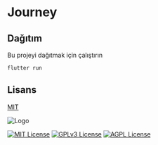 
# Journey
## Dağıtım

Bu projeyi dağıtmak için çalıştırın

```bash
flutter run
```

  
## Lisans

[MIT](https://choosealicense.com/licenses/mit/)

  
![Logo](https://static.ticimax.cloud/41072/customcss/images/logo.png)

    
[![MIT License](https://img.shields.io/badge/License-MIT-green.svg)](https://choosealicense.com/licenses/mit/)
[![GPLv3 License](https://img.shields.io/badge/License-GPL%20v3-yellow.svg)](https://opensource.org/licenses/)
[![AGPL License](https://img.shields.io/badge/license-AGPL-blue.svg)](http://www.gnu.org/licenses/agpl-3.0)

  



  
